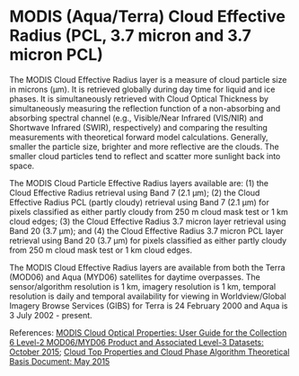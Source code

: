 # MODIS (Aqua/Terra) Cloud Effective Radius (PCL, 3.7 micron and 3.7 micron PCL)
The MODIS Cloud Effective Radius layer is a measure of cloud particle size in microns (μm). It is retrieved globally during day time for liquid and ice phases. It is simultaneously retrieved with Cloud Optical Thickness by simultaneously measuring the reflection function of a non-absorbing and absorbing spectral channel (e.g., Visible/Near Infrared (VIS/NIR) and Shortwave Infrared (SWIR), respectively) and comparing the resulting measurements with theoretical forward model calculations. Generally, smaller the particle size, brighter and more reflective are the clouds. The smaller cloud particles tend to reflect and scatter more sunlight back into space.

The MODIS Cloud Particle Effective Radius layers available are: (1) the Cloud Effective Radius retrieval using Band 7 (2.1 μm); (2) the Cloud Effective Radius PCL (partly cloudy) retrieval using Band 7 (2.1 μm) for pixels classified as either partly cloudy from 250 m cloud mask test or 1 km cloud edges; (3) the Cloud Effective Radius 3.7 micron layer retrieval using Band 20 (3.7 μm); and (4) the Cloud Effective Radius 3.7 micron PCL layer retrieval using Band 20 (3.7 μm) for pixels classified as either partly cloudy from 250 m cloud mask test or 1 km cloud edges.

The MODIS Cloud Effective Radius layers are available from both the Terra (MOD06) and Aqua (MYD06) satellites for daytime overpasses. The sensor/algorithm resolution is 1 km, imagery resolution is 1 km, temporal resolution is daily and temporal availability for viewing in Worldview/Global Imagery Browse Services (GIBS) for Terra is 24 February 2000 and Aqua is 3 July 2002 - present.

References: [MODIS Cloud Optical Properties: User Guide for the Collection 6 Level-2 MOD06/MYD06 Product and Associated Level-3 Datasets: October 2015](http://modis-atmos.gsfc.nasa.gov/_docs/C6MOD06OPUserGuide.pdf); [Cloud Top Properties and Cloud Phase Algorithm Theoretical Basis Document: May 2015](http://modis-atmos.gsfc.nasa.gov/_docs/MOD06-ATBD_2015_05_01.pdf)
